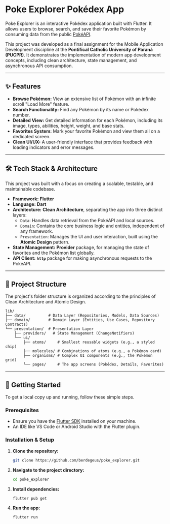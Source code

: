 # Poke Explorer Pokédex App

Poke Explorer is an interactive Pokédex application built with Flutter. It allows users to browse, search, and save their favorite Pokémon by consuming data from the public [PokéAPI](https://pokeapi.co/).

This project was developed as a final assignment for the Mobile Application Development discipline at the **Pontifical Catholic University of Paraná (PUCPR)**. It demonstrates the implementation of modern app development concepts, including clean architecture, state management, and asynchronous API consumption.

-----

## ✨ Features

  - **Browse Pokémon:** View an extensive list of Pokémon with an infinite scroll "Load More" feature.
  - **Search Functionality:** Find any Pokémon by its name or Pokédex number.
  - **Detailed View:** Get detailed information for each Pokémon, including its image, types, abilities, height, weight, and base stats.
  - **Favorites System:** Mark your favorite Pokémon and view them all on a dedicated screen.
  - **Clean UI/UX:** A user-friendly interface that provides feedback with loading indicators and error messages.

-----

## 🛠️ Tech Stack & Architecture

This project was built with a focus on creating a scalable, testable, and maintainable codebase.

  - **Framework:** **Flutter**
  - **Language:** **Dart**
  - **Architecture:** **Clean Architecture**, separating the app into three distinct layers:
      - `Data`: Handles data retrieval from the PokéAPI and local sources.
      - `Domain`: Contains the core business logic and entities, independent of any framework.
      - `Presentation`: Manages the UI and user interaction, built using the **Atomic Design** pattern.
  - **State Management:** **Provider** package, for managing the state of favorites and the Pokémon list globally.
  - **API Client:** **`http`** package for making asynchronous requests to the PokéAPI.

-----

## 📂 Project Structure

The project's folder structure is organized according to the principles of Clean Architecture and Atomic Design.

```
lib/
├── data/          # Data Layer (Repositories, Models, Data Sources)
├── domain/        # Domain Layer (Entities, Use Cases, Repository Contracts)
└── presentation/  # Presentation Layer
    ├── providers/   # State Management (ChangeNotifiers)
    └── ui/
        ├── atoms/     # Smallest reusable widgets (e.g., a styled chip)
        ├── molecules/ # Combinations of atoms (e.g., a Pokémon card)
        ├── organisms/ # Complex UI components (e.g., the Pokémon grid)
        └── pages/     # The app screens (Pokédex, Details, Favorites)
```

-----

## 🚀 Getting Started

To get a local copy up and running, follow these simple steps.

### Prerequisites

  - Ensure you have the [Flutter SDK](https://flutter.dev/docs/get-started/install) installed on your machine.
  - An IDE like VS Code or Android Studio with the Flutter plugin.

### Installation & Setup

1.  **Clone the repository:**
    ```sh
    git clone https://github.com/berdegeus/poke_explorer.git
    ```
2.  **Navigate to the project directory:**
    ```sh
    cd poke_explorer
    ```
3.  **Install dependencies:**
    ```sh
    flutter pub get
    ```
4.  **Run the app:**
    ```sh
    flutter run
    ```